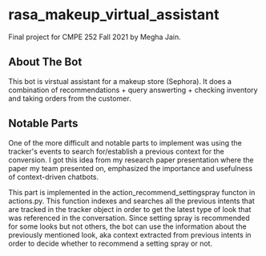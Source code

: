# rasa_makeup_virtual_assistant
Final project for CMPE 252 Fall 2021 by Megha Jain.

## About The Bot
This bot is virstual assistant for a makeup store (Sephora). It does a combination of recommendations + query answerting + checking inventory and taking orders from the customer. 

## Notable Parts
One of the more difficult and notable parts to implement was using the tracker's events to search for/establish a previous context for the conversion. I got this idea from my research paper presentation where the paper my team presented on, emphasized the importance and usefulness of context-driven chatbots.

This part is implemented in the action_recommend_settingspray functon in actions.py. This function indexes and searches all the previous intents that are tracked in the tracker object in order to get the latest type of look that was referenced in the conversation. Since setting spray is recommended for some looks but not others, the bot can use the information about the previously mentioned look, aka context extracted from previous intents in order to decide whether to recommend a setting spray or not.
